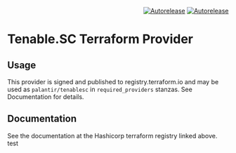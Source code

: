 <p align=right>
<a href=https://autorelease.general.dmz.palantir.tech/palantir/terraform-provider-tenablesc><img src=https://img.shields.io/badge/Perform%20an-Autorelease-success.svg alt=Autorelease></a>
<a href=https://registry.terraform.io/providers/palantir/tenablesc/latest/docs><img src=https://img.shields.io/badge/terraform-documentation-blue.svg alt=Autorelease></a>
</p>

# Tenable.SC Terraform Provider

## Usage

This provider is signed and published to registry.terraform.io and may be used as `palantir/tenablesc` in `required_providers` stanzas. See Documentation for details.

## Documentation

See the documentation at the Hashicorp terraform registry linked above. 
test
